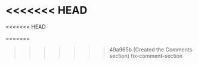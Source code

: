 <<<<<<< HEAD
=======
<<<<<<< HEAD

=======
>>>>>>> 49a965b (Created the Comments section)
>>>>>>> fix-comment-section
